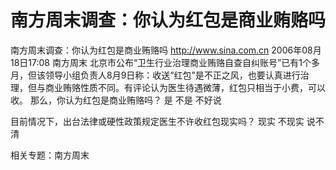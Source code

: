 # 南方周末调查：你认为红包是商业贿赂吗

南方周末调查：你认为红包是商业贿赂吗
http://www.sina.com.cn 2006年08月18日17:08 南方周末
北京市公布“卫生行业治理商业贿赂自查自纠账号”已有1个多月，但该领导小组负责人8月9日称：收送“红包”是不正之风，也要认真进行治理，但与商业贿赂性质不同。有评论认为医生待遇微薄，红包只相当于小费，可以收。
那么，你认为红包是商业贿赂吗？
是
不是
不好说

目前情况下，出台法律或硬性政策规定医生不许收红包现实吗？
现实
不现实
说不清

相关专题：南方周末 

